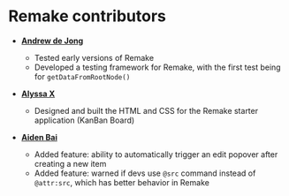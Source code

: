 # Remake contributors

- **[Andrew de Jong](https://gitlab.com/android4682)**

  - Tested early versions of Remake
  - Developed a testing framework for Remake, with the first test being for `getDataFromRootNode()`

- **[Alyssa X](https://alyssax.com/)**

  - Designed and built the HTML and CSS for the Remake starter application (KanBan Board)

- **[Aiden Bai](https://github.com/aidenybai)**

  - Added feature: ability to automatically trigger an edit popover after creating a new item
  - Added feature: warned if devs use `@src` command instead of `@attr:src`, which has better behavior in Remake
